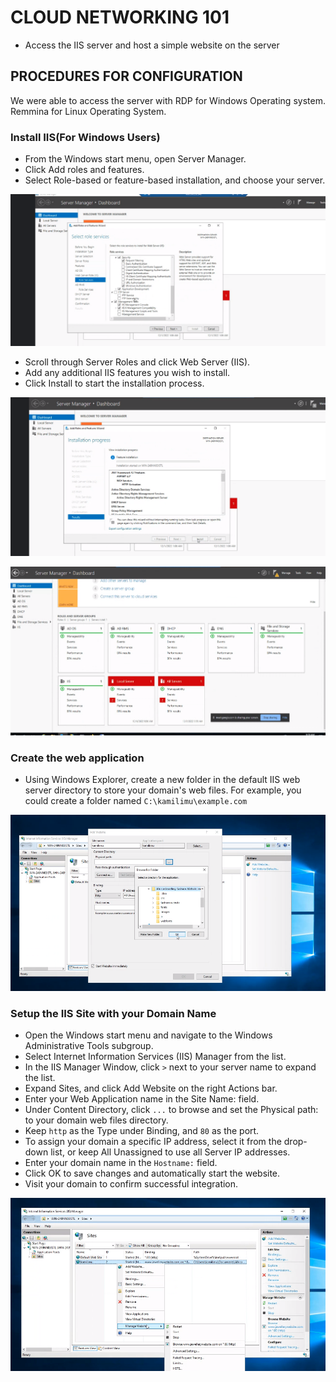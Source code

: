# CLOUD NETWORKING 101

- Access the IIS server and host a simple website on the server


## PROCEDURES FOR CONFIGURATION
 
 We were able to access the server with RDP for Windows Operating system.
 Remmina for Linux Operating System.

### Install IIS(For Windows Users)
- From the Windows start menu, open Server Manager.
- Click Add roles and features.
- Select Role-based or feature-based installation, and choose your server.

 ![Role Services](https://github.com/Emmanuel-9/Cloud101/blob/master/Images/IIS%20iNSTALLATIONS.png)

- Scroll through Server Roles and click Web Server (IIS).
- Add any additional IIS features you wish to install.
- Click Install to start the installation process.

![Installation](https://github.com/Emmanuel-9/Cloud101/blob/master/Images/IIS%20Installation%20Progress.png)


![Installed Roles ](https://github.com/Emmanuel-9/Cloud101/blob/master/Images/Roles%20and%20Servers.png)


### Create the web application
- Using Windows Explorer, create a new folder in the default IIS web server directory to store your domain's web files. For example, you could create a folder named ` C:\kamilimu\example.com `

![Installation](https://github.com/Emmanuel-9/Cloud101/blob/master/Images/IIS%20Site%20Configuration.png)


### Setup the IIS Site with your Domain Name
- Open the Windows start menu and navigate to the Windows Administrative Tools subgroup.
- Select Internet Information Services (IIS) Manager from the list.
- In the IIS Manager Window, click ` > ` next to your server name to expand the list.
- Expand Sites, and click Add Website on the right Actions bar.
- Enter your Web Application name in the Site Name: field.
- Under Content Directory, click ` ... ` to browse and set the Physical path: to your domain web files directory.
- Keep ` http ` as the Type under Binding, and ` 80 ` as the port.
- To assign your domain a specific IP address, select it from the drop-down list, or keep All Unassigned to use all Server IP addresses.
- Enter your domain name in the ` Hostname: ` field.
- Click OK to save changes and automatically start the website.
- Visit your domain to confirm successful integration.


![Installation](https://github.com/Emmanuel-9/Cloud101/blob/master/Images/Domain%20Setting.png)